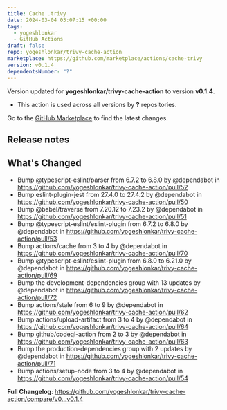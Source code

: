 ```yaml
---
title: Cache .trivy
date: 2024-03-04 03:07:15 +00:00
tags:
  - yogeshlonkar
  - GitHub Actions
draft: false
repo: yogeshlonkar/trivy-cache-action
marketplace: https://github.com/marketplace/actions/cache-trivy
version: v0.1.4
dependentsNumber: "?"
---
```



Version updated for **yogeshlonkar/trivy-cache-action** to version **v0.1.4**.
- This action is used across all versions by **?** repositories.

Go to the [GitHub Marketplace](https://github.com/marketplace/actions/cache-trivy) to find the latest changes.

## Release notes

## What's Changed
* Bump @typescript-eslint/parser from 6.7.2 to 6.8.0 by @dependabot in https://github.com/yogeshlonkar/trivy-cache-action/pull/52
* Bump eslint-plugin-jest from 27.4.0 to 27.4.2 by @dependabot in https://github.com/yogeshlonkar/trivy-cache-action/pull/50
* Bump @babel/traverse from 7.20.12 to 7.23.2 by @dependabot in https://github.com/yogeshlonkar/trivy-cache-action/pull/51
* Bump @typescript-eslint/eslint-plugin from 6.7.2 to 6.8.0 by @dependabot in https://github.com/yogeshlonkar/trivy-cache-action/pull/53
* Bump actions/cache from 3 to 4 by @dependabot in https://github.com/yogeshlonkar/trivy-cache-action/pull/70
* Bump @typescript-eslint/eslint-plugin from 6.8.0 to 6.21.0 by @dependabot in https://github.com/yogeshlonkar/trivy-cache-action/pull/69
* Bump the development-dependencies group with 13 updates by @dependabot in https://github.com/yogeshlonkar/trivy-cache-action/pull/72
* Bump actions/stale from 6 to 9 by @dependabot in https://github.com/yogeshlonkar/trivy-cache-action/pull/62
* Bump actions/upload-artifact from 3 to 4 by @dependabot in https://github.com/yogeshlonkar/trivy-cache-action/pull/64
* Bump github/codeql-action from 2 to 3 by @dependabot in https://github.com/yogeshlonkar/trivy-cache-action/pull/63
* Bump the production-dependencies group with 2 updates by @dependabot in https://github.com/yogeshlonkar/trivy-cache-action/pull/71
* Bump actions/setup-node from 3 to 4 by @dependabot in https://github.com/yogeshlonkar/trivy-cache-action/pull/54


**Full Changelog**: https://github.com/yogeshlonkar/trivy-cache-action/compare/v0...v0.1.4
